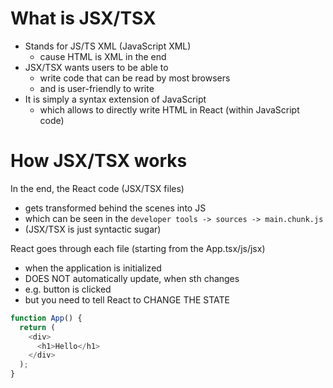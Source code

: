 # What is JSX/TSX

- Stands for JS/TS XML (JavaScript XML)
  - cause HTML is XML in the end
- JSX/TSX wants users to be able to
  - write code that can be read by most browsers
  - and is user-friendly to write
- It is simply a syntax extension of JavaScript
  - which allows to directly write HTML in React (within JavaScript code)

# How JSX/TSX works

In the end, the React code (JSX/TSX files)

- gets transformed behind the scenes into JS
- which can be seen in the `developer tools -> sources -> main.chunk.js`
- (JSX/TSX is just syntactic sugar)

React goes through each file (starting from the App.tsx/js/jsx)

- when the application is initialized
- DOES NOT automatically update, when sth changes
- e.g. button is clicked
- but you need to tell React to CHANGE THE STATE

```javascript
function App() {
  return (
    <div>
      <h1>Hello</h1>
    </div>
  );
}
```
